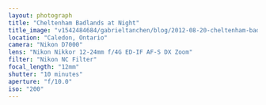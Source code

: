 ```yaml
---
layout: photograph
title: "Cheltenham Badlands at Night"
title_image: "v1542484684/gabrieltanchen/blog/2012-08-20-cheltenham-badlands-at-night/main-image.jpg"
location: "Caledon, Ontario"
camera: "Nikon D7000"
lens: "Nikon Nikkor 12-24mm f/4G ED-IF AF-S DX Zoom"
filter: "Nikon NC Filter"
focal_length: "12mm"
shutter: "10 minutes"
aperture: "f/10.0"
iso: "200"
---
```


